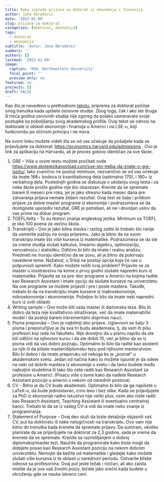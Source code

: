 ```yaml
---
title: Kako izgleda prijava za dokorat iz ekonomije i finansija
author: Jana Obradović
date: '2022-01-09'
slug: prijava-za-doktorat
categories: [doktorat, ekonomija]
tags:
  - doktorat
  - ekonomija
subtitle: 'Autor: Jana Obradović'
summary: ''
authors: []
lastmod: '2022-01-09' 
image:
  caption: 'KGH, Northwestern University'
  focal_point: ''
  preview_only: no
featured: no
projects: []
draft: FALSE
---
```


Kao što je navedeno u prethodnom [tekstu](https://filipobradovic.com/post/ko-su-ekonomisti/), priprema za doktorat počinje onog trenutka kada upišete osnovne studije. Zbog toga, čak i ako ste druga ili treća godina osnovnih studija nije zgoreg da polako usmeravate svoje postupke ka poboljšanju svog akademskog profila. Ovaj tekst se odnosi na doktorate iz oblasti ekonomije i finansija u Americi i na LSE-u, koji funkcionišu po sličnom principu i ne mora.  

Na ovom linku možete videti šta se od vas očekuje da pošaljete kada se prijavljujete za doktorat: https://economics.harvard.edu/admissions . Ovo je link za aplikaciju na Harvardu, ali je proces gotovo identičan za sve škole.
1)	GRE – Više o ovom testu možete pročitati ovde https://www.skolejezikanovisad.com/sve-sto-treba-da-znate-o-gre-ispitu/. Iako zvanično ne postoji minimum, nezvanično se od vas očekuje da imate 168+ bodova iz kvantitativnog dela (optimalno 170), i 160+ iz verbalnog dela. Poslednjih godina se diskutuje o ukidanju ovog testa i za neke škole prošle godine nije bio obavezan. Krenite da se spremate barem 6 meseci pre roka, jer je jako stresno kada mesec dana pre zatvaranja prijava nemate željeni rezultat. Ovaj test se šalje i prilikom prijave za dobre master programe iz ekonomije i podrazumeva se da dostignete uporediv rezultat. GRE je potreban, ali ne i dovoljan uslov da vas prime na dobar program.
2)	TOEFL/Ielts  - To su testovi znanja engleskog jezika. Minimum za TOEFL je oko 100 poena za većinu škola.
3)	Transkripti – Ovo je jako bitna stavka i razlog zašto bi trebalo što ranije da usmerite pažnju na svoju pripremu. Jako je bitno da na svom transkripu imate što više kurseva iz matematike. Podrazumeva se da ste za vreme studija slušali kalkulus, linearnu algebru, optimizaciju, verovatnoću i statistiku. Odlično bi bilo da imate i realnu analizu. Predmeti ne moraju identično da se zovu, ali je bitno da pokirvaju navedene teme. Nažalost, u Srbiji ne postoji opcija koja će vas u potpunosti spremiti. Kako možete rešiti ovaj problem? Prijavite se za master u inostranstvu na kome u prvoj godini slušate napredni kurs iz matematike. Prijavite se za pre-doc programe u Americi na kojima radite kao Research Assistant i imate opciju da slušate kurseve na univerzitetu. Na ove programe se možete prijaviti i pre i posle mastera. Takođe, trebalo bi da na transkriptu imate kurseve iz makroekonomije, mikroekonomije i ekonometrije. Poželjno bi bilo da imate neki napredni kurs iz ovih oblasti.
4)	Writing sample – Ovo može biti vaša master ili diplomska teza. Bilo bi dobro da teza nije kvalitativno istraživanje, već da imate matematički model i da postoji barem inkrementalni doprinos nauci.
5)	Pisma preporuke – Ovo je najbitniji deo prijave. Uglavnom se šalju 3 pisma i preporučljivo je da sva tri budu akademska, tj. da vam ih pišu profesori koji rade na fakultetu. Nije dovoljno da u pismu napišu da ste bili odlični na njihovom kursu i da ste dobili 10, već je bitno da se iz pisma vidi da vas dobro poznaju. Optimalno bi bilo da radite kao asistent za njih ili da pišete master/diplomsku tezu pod njihovim mentorstvom. Bilo bi dobro i da imate preporuku od nekoga ko je „poznat“ u akademskom svetu. Jedan od načina kako to možete ispuniti je da odete na neki od dobrih mastera iz ekonomije u svetu i da tamo budete među najboljim studetima ili tako što ćete raditi kao Research Assistant za profesore u Americi. (Pisaću više o tome kako da nađete Research Assistant pozicije u americi u nekom od narednih postova)
6)	CV - Bitno je da CV bude akademski. Optimalno bi bilo da ga napišete u LaTeX-u, da bude jednostavan, crno-beo i bez slike. Kada se prijavljujete za PhD iz ekonomije radno iskustvo nije veliki plus, osim ako niste radili kao Research Assistant, Teaching Assistant ili eventualno centralnoj banci. Trebalo bi da se iz vašeg CV-a vidi da imate neko znanje iz programiranja.
7)	Statement of Purpose – Ovaj deo služi da biste detaljnije objasnili vaš CV, put ka doktoratu ili neke nelogičnosti na transkriptu. Ovo vam nije bitno do trenutka kada krenete da spremate prijavu.
Da sumiram, ukoliko planirate da se prijavljujete na doktorat za 2,3 godine, sada je vreme da krenete da se spremate. Krenite sa razmišljanjem o dobroj diplomskoj/master tezi. Naučite da programirate kako biste mogli da dobijete posao kao Research Assistant poziciju na nekom dobrom univerzitetu. Nemojte da bežite od matematike i gledajte kako možete slušati više kurseva iz te oblasti u narednom periodu. Ostvarite bliske odnose sa profesorima. Ovaj put jeste težak i rizičan, ali ako zaista mislite da je ovo vaš životni poziv, bićete jako srećni kada budete u okruženju gde se nauka iskreno ceni.

